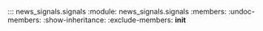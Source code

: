 
::: news_signals.signals
    :module: news_signals.signals
    :members:
    :undoc-members:
    :show-inheritance:
    :exclude-members: __init__